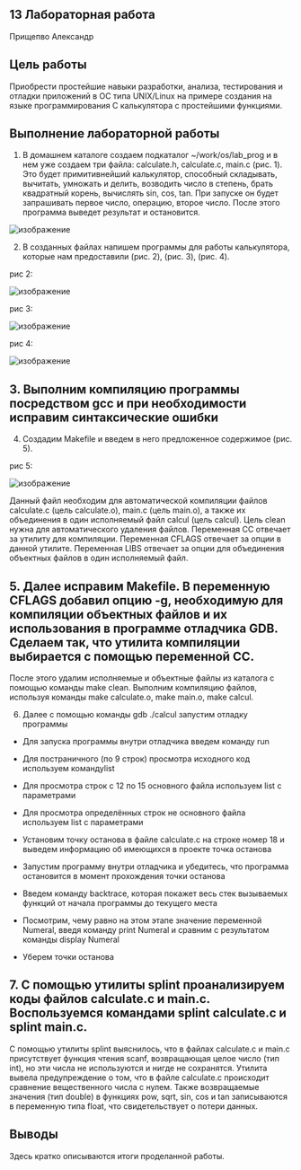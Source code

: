 ## 13 Лабораторная работа
 Прищепво Александр

## Цель работы

Приобрести простейшие навыки разработки, анализа, тестирования и отладки приложений в ОС типа UNIX/Linux на примере создания на языке программирования С калькулятора с простейшими функциями.

## Выполнение лабораторной работы

1. В домашнем каталоге создаем подкаталог ~/work/os/lab_prog и в нем уже создаем три файла: calculate.h, calculate.c, main.c (рис. 1).
Это будет примитивнейший калькулятор, способный складывать, вычитать, умножать и делить, возводить число в степень, брать квадратный корень, вычислять sin, cos, tan. При запуске он будет запрашивать первое число, операцию, второе число. После этого программа выведет результат и остановится. 

![изображение](https://user-images.githubusercontent.com/104249657/171988668-c570d5fc-10bc-440e-b6a4-40024c336ce0.png)

2. В созданных файлах напишем программы для работы калькулятора, которые нам предоставили (рис. 2), (рис. 3), (рис. 4).

рис 2:

![изображение](https://user-images.githubusercontent.com/104249657/171988682-0bba4cd4-2ff6-4fac-aad1-32985b0f18f4.png)

рис 3:

![изображение](https://user-images.githubusercontent.com/104249657/171988698-1d18aa6f-74e9-49eb-b7f4-0759bd771ca4.png)

рис 4:

![изображение](https://user-images.githubusercontent.com/104249657/171988708-41531527-9a47-4559-9169-3e927c1899e8.png)


## 3. Выполним компиляцию программы посредством gcc и при необходимости исправим синтаксические ошибки 

4. Создадим Makefile и введем в него предложенное содержимое (рис. 5).

рис 5:

![изображение](https://user-images.githubusercontent.com/104249657/171988735-93329b6b-c261-4227-baaa-c028d7e8d1fb.png)

Данный файл необходим для автоматической компиляции файлов calculate.c (цель calculate.o), main.c (цель main.o), а также их объединения в один исполняемый файл calcul (цель calcul). Цель clean нужна для автоматического удаления файлов. Переменная CC отвечает за утилиту для компиляции. Переменная CFLAGS отвечает за опции в данной утилите. Переменная LIBS отвечает за опции для объединения объектных файлов в один исполняемый файл.

## 5. Далее исправим Makefile. В переменную CFLAGS добавил опцию -g, необходимую для компиляции объектных файлов и их использования в программе отладчика GDB. Сделаем так, что утилита компиляции выбирается с помощью переменной CC.

После этого удалим исполняемые и объектные файлы из каталога с помощью команды make clean. Выполним компиляцию файлов, используя команды make calculate.o, make main.o, make calcul.

6. Далее с помощью команды gdb ./calcul запустим отладку программы 


 - Для запуска программы внутри отладчика введем команду run 


 - Для постраничного (по 9 строк) просмотра исходного код используем командуlist


 - Для просмотра строк с 12 по 15 основного файла используем list с параметрами 


 - Для просмотра определённых строк не основного файла используем list с параметрами 

 - Установим точку останова в файле calculate.c на строке номер 18 и выведем информацию об имеющихся в проекте точка останова 
 

 - Запустим программу внутри отладчика и убедитесь, что программа остановится в момент прохождения точки останова 
 

 - Введем команду backtrace, которая покажет весь стек вызываемых функций от начала программы до текущего места 
 
 - Посмотрим, чему равно на этом этапе значение переменной Numeral, введя команду print Numeral и сравним с результатом команды display Numeral 
 
 - Уберем точки останова 
 

## 7. С помощью утилиты splint проанализируем коды файлов calculate.c и main.c. Воспользуемся командами splint calculate.c и splint main.c.
C помощью утилиты splint выяснилось, что в файлах calculate.c и main.c присутствует функция чтения scanf, возвращающая целое число (тип int), но эти числа не используются и нигде не сохранятся. Утилита вывела предупреждение о том, что в файле calculate.c происходит сравнение вещественного числа с нулем. Также возвращаемые значения (тип double) в функциях pow, sqrt, sin, cos и tan записываются в переменную типа float, что свидетельствует о потери данных.

## Выводы

Здесь кратко описываются итоги проделанной работы.
